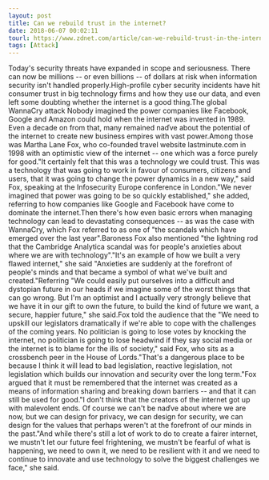 ```yaml
---
layout: post
title: Can we rebuild trust in the internet?
date: 2018-06-07 00:02:11
tourl: https://www.zdnet.com/article/can-we-rebuild-trust-in-the-internet/
tags: [Attack]
---
```

Today's security threats have expanded in scope and seriousness. There can now be millions -- or even billions -- of dollars at risk when information security isn't handled properly.High-profile cyber security incidents have hit consumer trust in big technology firms and how they use our data, and even left some doubting whether the internet is a good thing.The global WannaCry attack Nobody imagined the power companies like Facebook, Google and Amazon could hold when the internet was invented in 1989. Even a decade on from that, many remained naďve about the potential of the internet to create new business empires with vast power.Among those was Martha Lane Fox, who co-founded travel website lastminute.com in 1998 with an optimistic view of the internet -- one which was a force purely for good."It certainly felt that this was a technology we could trust. This was a technology that was going to work in favour of consumers, citizens and users, that it was going to change the power dynamics in a new way," said Fox, speaking at the Infosecurity Europe conference in London."We never imagined that power was going to be so quickly established," she added, referring to how companies like Google and Facebook have come to dominate the internet.Then there's how even basic errors when managing technology can lead to devastating consequences -- as was the case with WannaCry, which Fox referred to as one of "the scandals which have emerged over the last year".Baroness Fox also mentioned "the lightning rod that the Cambridge Analytica scandal was for people's anxieties about where we are with technology"."It's an example of how we built a very flawed internet," she said "Anxieties are suddenly at the forefront of people's minds and that became a symbol of what we've built and created."Referring "We could easily put ourselves into a difficult and dystopian future in our heads if we imagine some of the worst things that can go wrong. But I'm an optimist and I actually very strongly believe that we have it in our gift to own the future, to build the kind of future we want, a secure, happier future," she said.Fox told the audience that the "We need to upskill our legislators dramatically if we're able to cope with the challenges of the coming years. No politician is going to lose votes by knocking the internet, no politician is going to lose headwind if they say social media or the internet is to blame for the ills of society," said Fox, who sits as a crossbench peer in the House of Lords."That's a dangerous place to be because I think it will lead to bad legislation, reactive legislation, not legislation which builds our innovation and security over the long term."Fox argued that it must be remembered that the internet was created as a means of information sharing and breaking down barriers -- and that it can still be used for good."I don't think that the creators of the internet got up with malevolent ends. Of course we can't be naďve about where we are now, but we can design for privacy, we can design for security, we can design for the values that perhaps weren't at the forefront of our minds in the past."And while there's still a lot of work to do to create a fairer internet, we mustn't let our future feel frightening, we mustn't be fearful of what is happening, we need to own it, we need to be resilient with it and we need to continue to innovate and use technology to solve the biggest challenges we face," she said.